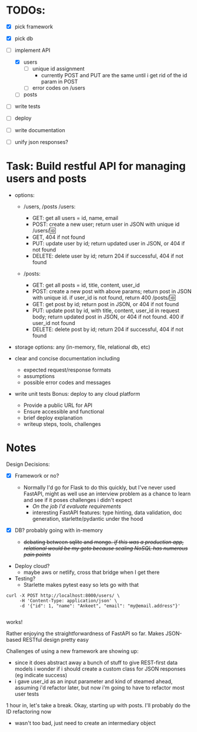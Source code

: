 # TODOs:
- [x] pick framework
- [x] pick db
- [ ] implement API
  - [x] users
    - [ ] unique id assignment
      - currently POST and PUT are the same until i get rid of the id param in POST 
    - [ ] error codes on /users
  - [ ] posts
- [ ] write tests
- [ ] deploy
- [ ] write documentation

- [ ] unify json responses?

# Task: Build restful API for managing users and posts
- options:
    - /users, /posts
    /users:
        - GET: get all users = id, name, email
        - POST: create a new user; return user in JSON with unique id
    /users/:id:
        - GET, 404 if not found
        - PUT: update user by id; return updated user in JSON, or 404 if not found
        - DELETE: delete user by id; return 204 if successful, 404 if not found

    - /posts:
        - GET: get all posts = id, title, content, user_id
        - POST: create a new post with above params; return post in JSON with unique id. if user_id is not found, return 400
    /posts/:id:
        - GET: get post by id; return post in JSON, or 404 if not found
        - PUT: update post by id, with title, content, user_id in request body; return updated post in JSON, or 404 if not found. 400 if user_id not found
        - DELETE: delete post by id; return 204 if successful, 404 if not found

- storage options: any (in-memory, file, relational db, etc)
- clear and concise documentation including
    - expected request/response formats
    - assumptions
    - possible error codes and messages
- write unit tests
Bonus: deploy to any cloud platform
    - Provide a public URL for API
    - Ensure accessible and functional
    - brief deploy explanation
    - writeup steps, tools, challenges


# Notes

Design Decisions:
- [x] Framework or no?
    - Normally I'd go for Flask to do this quickly, but I've never used FastAPI, might as well use an interview problem as a chance to learn and see if it poses challenges i didn't expect
        - *On the job I'd evaluate requirements*
        - interesting FastAPI features: type hinting, data validation, doc generation, starlette/pydantic under the hood

- [X] DB? probably going with in-memory
    - ~~debating between sqlite and mongo. *if this was a production app, relational would be my goto because scaling NoSQL has numerous pain points*~~
- Deploy cloud?
    - maybe aws or netlify, cross that bridge when I get there
- Testing?
    - Starlette makes pytest easy so lets go with that


```
curl -X POST http://localhost:8000/users/ \
     -H 'Content-Type: application/json' \
     -d '{"id": 1, "name": "Ankeet", "email": "my@email.address"}'
     
```
works! 


Rather enjoying the straightforwardness of FastAPI so far. Makes JSON-based RESTful design pretty easy

Challenges of using a new framework are showing up:
- since it does abstract away a bunch of stuff to give REST-first data models i wonder if i should create a custom class for JSON responses (eg indicate success)
- i gave user_id as an input parameter and kind of steamed ahead, assuming i'd refactor later, but now i'm going to have to refactor most user tests

1 hour in, let's take a break.
Okay, starting up with posts. I'll probably do the ID refactoring now
- wasn't too bad, just need to create an intermediary object
